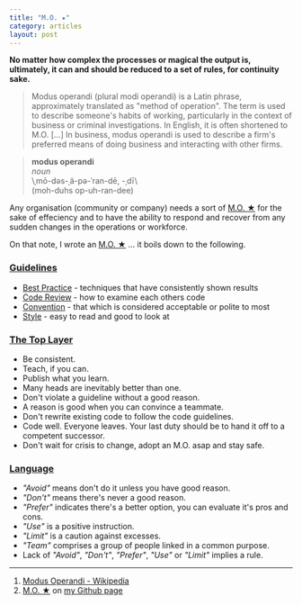 ```yaml
---
title: "M.O. ★"
category: articles
layout: post
---
```


**No matter how complex the processes or magical the output is, ultimately,
it can and should be reduced to a set of rules, for continuity sake.**

> Modus operandi (plural modi operandi) is a Latin phrase, approximately
> translated as "method of operation". The term is used to describe someone's
> habits of working, particularly in the context of business or criminal
> investigations. In English, it is often shortened to M.O. [...] In business,
> modus operandi is used to describe a firm's preferred means of doing business
> and interacting with other firms.

> **modus operandi**  
> _noun_  
> \ˌmō-dəs-ˌä-pə-ˈran-dē, -ˌdī\  
> (moh-duhs op-uh-ran-dee)

Any organisation (community or company) needs a sort of [M.O. ★][2] for the sake
of effeciency and to have the ability to respond and recover from any sudden
changes in the operations or workforce.

On that note, I wrote an [M.O. ★][2] ... it boils down to the following.

### [Guidelines][3]

* [Best Practice][4] - techniques that have consistently shown results
* [Code Review][5] - how to examine each others code
* [Convention][6] - that which is considered acceptable or polite to most
* [Style][7] - easy to read and good to look at

### [The Top Layer][8]

* Be consistent.
* Teach, if you can.
* Publish what you learn.
* Many heads are inevitably better than one.
* Don't violate a guideline without a good reason.
* A reason is good when you can convince a teammate.
* Don't rewrite existing code to follow the code guidelines.
* Code well. Everyone leaves. Your last duty should be to hand it off to a competent successor.
* Don't wait for crisis to change, adopt an M.O. asap and stay safe.

### [Language][8]

* _"Avoid"_ means don't do it unless you have good reason.
* _"Don't"_ means there's never a good reason.
* _"Prefer"_ indicates there's a better option, you can evaluate it's pros and cons.
* _"Use"_ is a positive instruction.
* _"Limit"_ is a caution against excesses.
* _"Team"_ comprises a group of people linked in a common purpose.
* Lack of _"Avoid"_, _"Don't"_, _"Prefer"_, _"Use"_ or _"Limit"_ implies a rule.

---

1. [Modus Operandi - Wikipedia][1]
2. [M.O. ★][2] on [my Github page][9]

[1]: http://en.wikipedia.org/wiki/Modus_operandi
[2]: https://github.com/itsmrwave/mo
[3]: https://github.com/itsmrwave/mo#guidelines
[4]: https://github.com/itsmrwave/mo/blob/master/best-practice/README.md
[5]: https://github.com/itsmrwave/mo/blob/master/code-review/README.md
[6]: https://github.com/itsmrwave/mo/blob/master/convention/README.md
[7]: https://github.com/itsmrwave/mo/blob/master/style/README.md
[8]: https://github.com/itsmrwave/mo#the-top-layer
[9]: https://github.com/itsmrwave/
